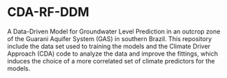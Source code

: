 # CDA-RF-DDM
A Data-Driven Model for Groundwater Level Prediction in an outcrop zone of the Guarani Aquifer System (GAS) in southern Brazil. This repository include the data set used to training the models and the Climate Driver Approach (CDA) code to analyze the data and improve the fittings, which induces the choice of a more correlated set of climate predictors for the models.
